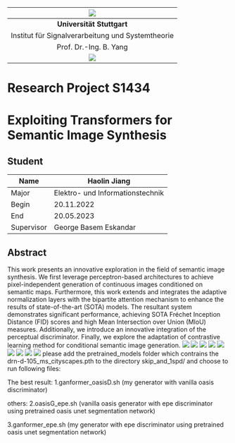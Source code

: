 
|![](media/unilogo.gif)                             |
|:-------------------------------------------------:|
|             **Universität Stuttgart**             |
| Institut für Signalverarbeitung und Systemtheorie |
|               Prof. Dr.-Ing. B. Yang              |
|![](media/isslogocolor.gif)                        |

# Research Project S1434

# Exploiting Transformers for Semantic Image Synthesis
## Student
| Name       | Haolin Jiang                     |
|------------|----------------------------------|
| Major      | Elektro- und Informationstechnik |
| Begin      | 20.11.2022                      |
| End        | 20.05.2023                       |
| Supervisor | George Basem Eskandar             |

## Abstract
This work presents an innovative exploration in the field of semantic image synthesis. We first leverage perceptron-based architectures to achieve pixel-independent generation of continuous images conditioned on semantic maps. Furthermore, this work extends and integrates the adaptive normalization layers with the bipartite attention mechanism to enhance the results of state-of-the-art (SOTA) models. The resultant system demonstrates significant performance, achieving SOTA Fréchet Inception Distance (FID) scores and high Mean Intersection over Union (MIoU) measures. Additionally, we introduce an innovative integration of the perceptual discriminator. Finally, we explore the adaptation of contrastive learning method for conditional semantic image generation.
![](media/ap1.png)
![](media/ap1_structure.png)
![](media/ap1_super.png)
![](media/ap1_patch.png)
![](media/ap2_structure.png)
![](media/ap2_super.png)
![](media/ap2_super2.png)
![](media/ap2_patch.png)
![](media/bipartite.png)
please add the pretrained_models folder which contrains the drn-d-105_ms_cityscapes.pth to the directory skip_and_1spd/ and  choose to run following files:

The best result:
1.ganformer_oasisD.sh  (my generator with vanilla oasis discriminator)

others:
2.oasisG_epe.sh   (vanilla oasis generator with epe discriminator using pretrained oasis unet segmentation network)

3.ganformer_epe.sh  (my generator with epe discriminator using pretrained oasis unet segmentation network)
